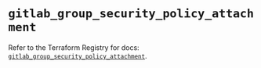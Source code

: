 # `gitlab_group_security_policy_attachment`

Refer to the Terraform Registry for docs: [`gitlab_group_security_policy_attachment`](https://registry.terraform.io/providers/gitlabhq/gitlab/18.3.0/docs/resources/group_security_policy_attachment).
